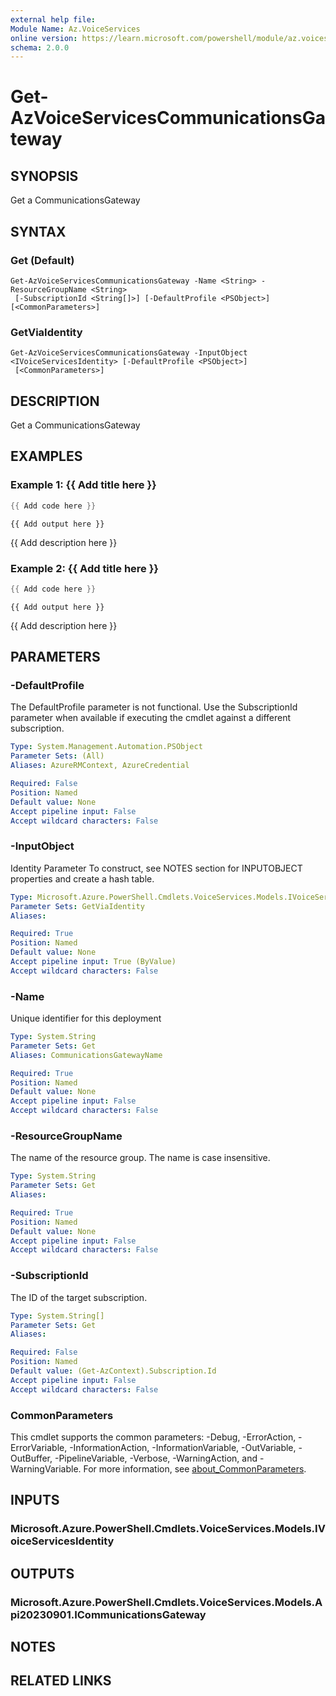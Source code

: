```yaml
---
external help file:
Module Name: Az.VoiceServices
online version: https://learn.microsoft.com/powershell/module/az.voiceservices/get-azvoiceservicescommunicationsgateway
schema: 2.0.0
---
```


# Get-AzVoiceServicesCommunicationsGateway

## SYNOPSIS
Get a CommunicationsGateway

## SYNTAX

### Get (Default)
```
Get-AzVoiceServicesCommunicationsGateway -Name <String> -ResourceGroupName <String>
 [-SubscriptionId <String[]>] [-DefaultProfile <PSObject>] [<CommonParameters>]
```

### GetViaIdentity
```
Get-AzVoiceServicesCommunicationsGateway -InputObject <IVoiceServicesIdentity> [-DefaultProfile <PSObject>]
 [<CommonParameters>]
```

## DESCRIPTION
Get a CommunicationsGateway

## EXAMPLES

### Example 1: {{ Add title here }}
```powershell
{{ Add code here }}
```

```output
{{ Add output here }}
```

{{ Add description here }}

### Example 2: {{ Add title here }}
```powershell
{{ Add code here }}
```

```output
{{ Add output here }}
```

{{ Add description here }}

## PARAMETERS

### -DefaultProfile
The DefaultProfile parameter is not functional.
Use the SubscriptionId parameter when available if executing the cmdlet against a different subscription.

```yaml
Type: System.Management.Automation.PSObject
Parameter Sets: (All)
Aliases: AzureRMContext, AzureCredential

Required: False
Position: Named
Default value: None
Accept pipeline input: False
Accept wildcard characters: False
```

### -InputObject
Identity Parameter
To construct, see NOTES section for INPUTOBJECT properties and create a hash table.

```yaml
Type: Microsoft.Azure.PowerShell.Cmdlets.VoiceServices.Models.IVoiceServicesIdentity
Parameter Sets: GetViaIdentity
Aliases:

Required: True
Position: Named
Default value: None
Accept pipeline input: True (ByValue)
Accept wildcard characters: False
```

### -Name
Unique identifier for this deployment

```yaml
Type: System.String
Parameter Sets: Get
Aliases: CommunicationsGatewayName

Required: True
Position: Named
Default value: None
Accept pipeline input: False
Accept wildcard characters: False
```

### -ResourceGroupName
The name of the resource group.
The name is case insensitive.

```yaml
Type: System.String
Parameter Sets: Get
Aliases:

Required: True
Position: Named
Default value: None
Accept pipeline input: False
Accept wildcard characters: False
```

### -SubscriptionId
The ID of the target subscription.

```yaml
Type: System.String[]
Parameter Sets: Get
Aliases:

Required: False
Position: Named
Default value: (Get-AzContext).Subscription.Id
Accept pipeline input: False
Accept wildcard characters: False
```

### CommonParameters
This cmdlet supports the common parameters: -Debug, -ErrorAction, -ErrorVariable, -InformationAction, -InformationVariable, -OutVariable, -OutBuffer, -PipelineVariable, -Verbose, -WarningAction, and -WarningVariable. For more information, see [about_CommonParameters](http://go.microsoft.com/fwlink/?LinkID=113216).

## INPUTS

### Microsoft.Azure.PowerShell.Cmdlets.VoiceServices.Models.IVoiceServicesIdentity

## OUTPUTS

### Microsoft.Azure.PowerShell.Cmdlets.VoiceServices.Models.Api20230901.ICommunicationsGateway

## NOTES

## RELATED LINKS

